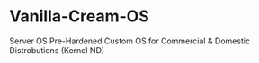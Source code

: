 # Vanilla-Cream-OS
Server OS
Pre-Hardened Custom OS for Commercial & Domestic Distrobutions (Kernel ND)
